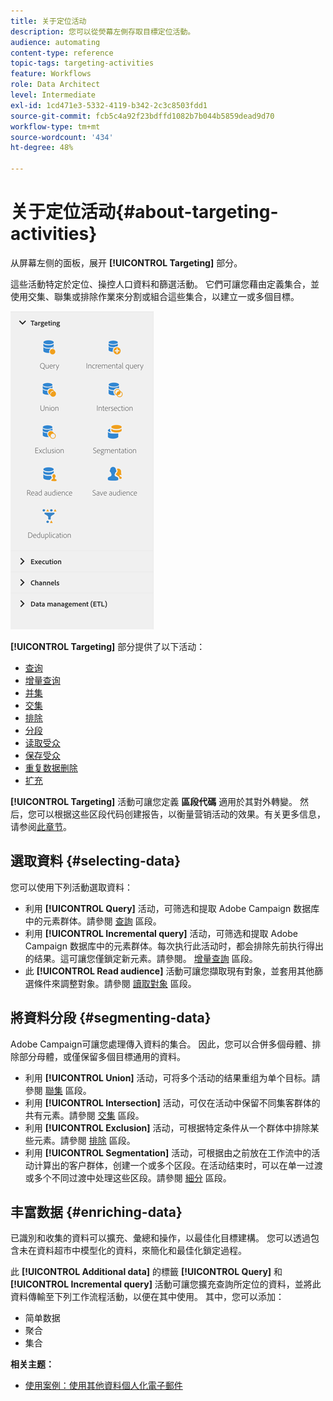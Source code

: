 ```yaml
---
title: 关于定位活动
description: 您可以從熒幕左側存取目標定位活動。
audience: automating
content-type: reference
topic-tags: targeting-activities
feature: Workflows
role: Data Architect
level: Intermediate
exl-id: 1cd471e3-5332-4119-b342-2c3c8503fdd1
source-git-commit: fcb5c4a92f23bdffd1082b7b044b5859dead9d70
workflow-type: tm+mt
source-wordcount: '434'
ht-degree: 48%

---
```


# 关于定位活动{#about-targeting-activities}

从屏幕左侧的面板，展开 **[!UICONTROL Targeting]** 部分。

這些活動特定於定位、操控人口資料和篩選活動。 它們可讓您藉由定義集合，並使用交集、聯集或排除作業來分割或組合這些集合，以建立一或多個目標。

![](assets/wkf_targeting_activities.png)

**[!UICONTROL Targeting]** 部分提供了以下活动：

* [查询](../../automating/using/query.md)
* [增量查询](../../automating/using/incremental-query.md)
* [并集](../../automating/using/union.md)
* [交集](../../automating/using/intersection.md)
* [排除](../../automating/using/exclusion.md)
* [分段](../../automating/using/segmentation.md)
* [读取受众](../../automating/using/read-audience.md)
* [保存受众](../../automating/using/save-audience.md)
* [重复数据删除](../../automating/using/deduplication.md)
* [扩充](../../automating/using/enrichment.md)

**[!UICONTROL Targeting]** 活動可讓您定義 **區段代碼** 適用於其對外轉變。 然后，您可以根据这些区段代码创建报告，以衡量营销活动的效果。有关更多信息，请参阅[此章节](../../reporting/using/creating-a-report-workflow-segment.md)。

## 選取資料 {#selecting-data}

您可以使用下列活動選取資料：

* 利用 **[!UICONTROL Query]** 活动，可筛选和提取 Adobe Campaign 数据库中的元素群体。請參閱 [查詢](../../automating/using/query.md) 區段。
* 利用 **[!UICONTROL Incremental query]** 活动，可筛选和提取 Adobe Campaign 数据库中的元素群体。每次执行此活动时，都会排除先前执行得出的结果。這可讓您僅鎖定新元素。請參閱。 [增量查詢](../../automating/using/incremental-query.md) 區段。
* 此 **[!UICONTROL Read audience]** 活動可讓您擷取現有對象，並套用其他篩選條件來調整對象。請參閱 [讀取對象](../../automating/using/read-audience.md) 區段。

## 將資料分段 {#segmenting-data}

Adobe Campaign可讓您處理傳入資料的集合。 因此，您可以合併多個母體、排除部分母體，或僅保留多個目標通用的資料。

* 利用 **[!UICONTROL Union]** 活动，可将多个活动的结果重组为单个目标。請參閱 [聯集](../../automating/using/union.md) 區段。
* 利用 **[!UICONTROL Intersection]** 活动，可仅在活动中保留不同集客群体的共有元素。請參閱 [交集](../../automating/using/intersection.md) 區段。
* 利用 **[!UICONTROL Exclusion]** 活动，可根据特定条件从一个群体中排除某些元素。請參閱 [排除](../../automating/using/exclusion.md) 區段。
* 利用 **[!UICONTROL Segmentation]** 活动，可根据由之前放在工作流中的活动计算出的客户群体，创建一个或多个区段。在活动结束时，可以在单一过渡或多个不同过渡中处理这些区段。請參閱 [細分](../../automating/using/segmentation.md) 區段。

## 丰富数据 {#enriching-data}

已識別和收集的資料可以擴充、彙總和操作，以最佳化目標建構。 您可以透過包含未在資料超市中模型化的資料，來簡化和最佳化鎖定過程。

此 **[!UICONTROL Additional data]** 的標籤 **[!UICONTROL Query]** 和 **[!UICONTROL Incremental query]** 活動可讓您擴充查詢所定位的資料，並將此資料傳輸至下列工作流程活動，以便在其中使用。 其中，您可以添加：

* 简单数据
* 聚合
* 集合

**相关主题：**

* [使用案例：使用其他資料個人化電子郵件](../../automating/using/personalizing-email-with-additional-data.md)
